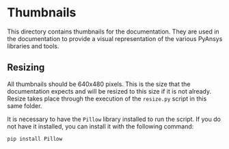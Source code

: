 # Thumbnails

This directory contains thumbnails for the documentation. They are used in the
documentation to provide a visual representation of the various PyAnsys libraries
and tools.

## Resizing

All thumbnails should be 640x480 pixels. This is the size that the documentation
expects and will be resized to this size if it is not already. Resize takes place
through the execution of the ``resize.py`` script in this same folder.

It is necessary to have the ``Pillow`` library installed to run the script. If
you do not have it installed, you can install it with the following command:

```bash
pip install Pillow
```
